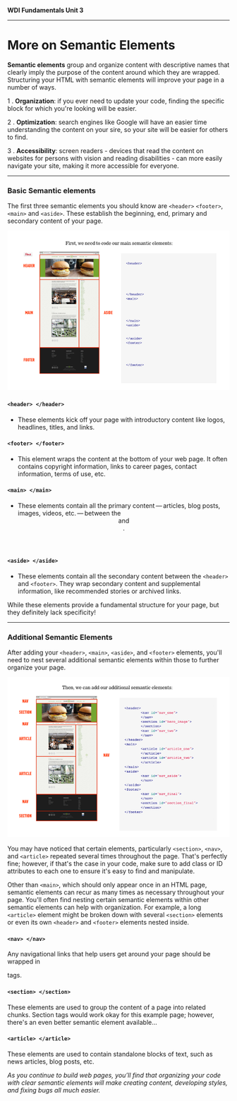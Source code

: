 **WDI Fundamentals Unit 3**

---

# More on Semantic Elements

**Semantic elements** group and organize content with descriptive names that clearly imply the purpose of the content around which they are wrapped. Structuring your HTML with semantic elements will improve your page in a number of ways.

  1 . **Organization**: if you ever need to update your code, finding the specific block for which you're looking will be easier.

  2 . **Optimization**: search engines like Google will have an easier time understanding the content on your sire, so your site will be easier for others to find.

  3 . **Accessibility**: screen readers - devices that read the content on websites for persons with vision and reading disabilities - can more easily navigate your site, making it more accessible for everyone.

---
### Basic Semantic elements

The first three semantic elements you should know are `<header>` `<footer>`, `<main>` and `<aside>`. These establish the beginning, end, primary and secondary content of your page.

![](../assets/elkwebdesign/semantic2.png)

#### `<header> </header>`
  * These elements kick off your page with introductory content like logos, headlines, titles, and links.

#### `<footer> </footer>`
  * This element wraps the content at the bottom of your web page. It often contains copyright information, links to career pages, contact information, terms of use, etc.

#### `<main> </main>`
  * These elements contain all the primary content — articles, blog posts, images, videos, etc. — between the <header> and <footer>.

#### `<aside> </aside>`
  * These elements contain all the secondary content between the `<header>` and `<footer>`. They wrap secondary content and supplemental information, like recommended stories or archived links.

While these elements provide a fundamental structure for your page, but they definitely lack specificity!

---

### Additional Semantic Elements

After adding your `<header>`, `<main>`, `<aside>`, and `<footer>` elements, you'll need to nest several additional semantic elements within those to further organize your page.

![](../assets/elkwebdesign/semantic.png)

You may have noticed that certain elements, particularly `<section>`, `<nav>`, and `<article>` repeated several times throughout the page. That's perfectly fine; however, if that's the case in your code, make sure to add class or ID attributes to each one to ensure it's easy to find and manipulate.

Other than `<main>`, which should only appear once in an HTML page, semantic elements can recur as many times as necessary throughout your page. You'll often find nesting certain semantic elements within other semantic elements can help with organization. For example, a long `<article>` element might be broken down with several `<section>` elements or even its own `<header>` and `<footer>` elements nested inside.

#### `<nav> </nav>`
Any navigational links that help users get around your page should be wrapped in <nav> tags.

#### `<section> </section>`
These elements are used to group the content of a page into related chunks. Section tags would work okay for this example page; however, there's an even better semantic element available...

#### `<article> </article>`
These elements are used to contain standalone blocks of text, such as news articles, blog posts, etc.

*As you continue to build web pages, you’ll find that organizing your code with clear semantic elements will make creating content, developing styles, and fixing bugs all much easier.*

